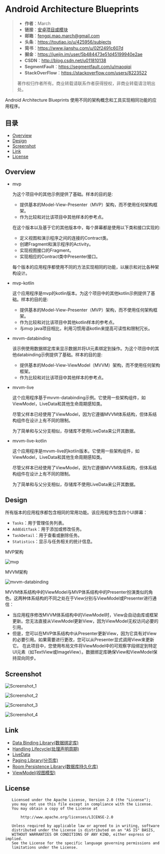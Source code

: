 # Android Architecture Blueprints

> * **作者**：March
> * **链接**：[安卓项目或模块](https://github.com/maoqiqi/DevelopmentArms)
> * **邮箱**：fengqi.mao.march@gmail.com
> * **头条**：https://toutiao.io/u/425956/subjects
> * **简书**：https://www.jianshu.com/u/02f2491c607d
> * **掘金**：https://juejin.im/user/5b484473e51d45199940e2ae
> * **CSDN**：http://blog.csdn.net/u011810138
> * **SegmentFault**：https://segmentfault.com/u/maoqiqi
> * **StackOverFlow**：https://stackoverflow.com/users/8223522
>
> 著作权归作者所有。商业转载请联系作者获得授权，非商业转载请注明出处。

Android Architecture Blueprints 使用不同的架构概念和工具实现相同功能的应用程序。


## 目录

* [Overview](#Overview)
* [Design](#Design)
* [Screenshot](#Screenshot)
* [Link](#Link)
* [License](#License)

## Overview

* mvp

    为这个项目中的其他示例提供了基础。样本的目的是:

    * 提供基本的Model-View-Presenter（MVP）架构，而不使用任何架构框架。
    * 作为比较和对比该项目中其他样本的参考点。

    在这个版本以及基于它的其他版本中，每个屏幕都是使用以下类和接口实现的:

    * 定义视图和演示程序之间的连接的Contract类。
    * 创建Fragment和演示程序的Activity。
    * 实现视图接口的Fragment。
    * 实现相应的Contract类中Presenter接口。

    每个版本的应用程序都使用不同的方法实现相同的功能，以展示和对比各种架构设计。

* mvp-kotlin

    这个应用程序是mvp的kotlin版本。为这个项目中的其他kotlin示例提供了基础。样本的目的是:

    * 提供基本的Model-View-Presenter（MVP）架构，而不使用任何架构框架。
    * 作为比较和对比该项目中其他kotlin样本的参考点。
    * 与mvp java项目相比，利用习惯用语kotlin来提高可读性和限制冗长。

* mvvm-databinding

    该示例使用数据绑定库来显示数据并将UI元素绑定到操作。为这个项目中的其他databinding示例提供了基础。样本的目的是:

    * 提供基本的Model-View-ViewModel（MVVM）架构，而不使用任何架构框架。
    * 作为比较和对比该项目中其他样本的参考点。

* mvvm-live

    这个应用程序基于mvvm-databinding示例。它使用一些架构组件，如ViewModel，LiveData和其他生命周期感知类。

    尽管父样本已经使用了ViewModel，因为它遵循MVVM体系结构，但体系结构组件在设计上有不同的限制。

    为了简单和与父分支相似，存储库不使用LiveData来公开其数据。

* mvvm-live-kotlin

    这个应用程序是mvvm-live的kotlin版本。它使用一些架构组件，如ViewModel，LiveData和其他生命周期感知类。

    尽管父样本已经使用了ViewModel，因为它遵循MVVM体系结构，但体系结构组件在设计上有不同的限制。

    为了简单和与父分支相似，存储库不使用LiveData来公开其数据。


## Design

所有版本的应用程序都包含相同的常用功能。该应用程序包含四个UI屏幕：

* `Tasks`：用于管理任务列表。
* `AddEditTask`：用于添加或修改任务。
* `TaskDetail`：用于查看或删除任务。
* `Statistics`：显示与任务相关的统计信息。

MVP架构

![mvp](images/mvp.png)

MVVM架构

![mvvm-databinding](images/mvvm-databinding.png)

MVVM体系结构中的ViewModel与MVP体系结构中的Presenter扮演类似的角色。这两种体系结构的不同之处在于View分别与ViewModel或Presenter进行通信：

* 当应用程序修改MVVM体系结构中的ViewModel时，View会自动由库或框架更新。您无法直接从ViewModel更新View，因为ViewModel无权访问必要的引用。
* 但是，您可以在MVP体系结构中从Presenter更新View，因为它具有对View的必要引用。如果需要进行更改，您可以从Presenter显式调用View来更新它。
  在此项目中，您使用布局文件将ViewModel中的可观察字段绑定到特定UI元素（如TextView或ImageView）。数据绑定库确保View和ViewModel保持双向同步。


## Screenshot

![Screenshot_1](images/Screenshot_1.png)

![Screenshot_2](images/Screenshot_2.png)

![Screenshot_3](images/Screenshot_3.png)

![Screenshot_4](images/Screenshot_4.png)


## Link

* [Data Binding Library(数据绑定库)](md/data_binding.md)
* [Handling Lifecycle(处理声明周期)](md/lifecycle.md)
* [LiveData](md/live_data.md)
* [Paging Library(分页库)](md/paging.md)
* [Room Persistence Library(数据库持久化库)](md/room.md)
* [ViewModel(视图模型)](md/view_model.md)


## License

```
   Licensed under the Apache License, Version 2.0 (the "License");
   you may not use this file except in compliance with the License.
   You may obtain a copy of the License at

       http://www.apache.org/licenses/LICENSE-2.0

   Unless required by applicable law or agreed to in writing, software
   distributed under the License is distributed on an "AS IS" BASIS,
   WITHOUT WARRANTIES OR CONDITIONS OF ANY KIND, either express or implied.
   See the License for the specific language governing permissions and
   limitations under the License.
```